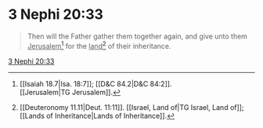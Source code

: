 # 3 Nephi 20:33

> Then will the Father gather them together again, and give unto them <u>Jerusalem</u>[^a] for the <u>land</u>[^b] of their inheritance.

[3 Nephi 20:33](https://www.churchofjesuschrist.org/study/scriptures/bofm/3-ne/20?lang=eng&id=p33#p33)


[^a]: [[Isaiah 18.7|Isa. 18:7]]; [[D&C 84.2|D&C 84:2]]. [[Jerusalem|TG Jerusalem]].  
[^b]: [[Deuteronomy 11.11|Deut. 11:11]]. [[Israel, Land of|TG Israel, Land of]]; [[Lands of Inheritance|Lands of Inheritance]].  
